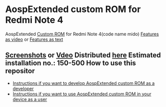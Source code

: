AospExtended custom ROM for Redmi Note 4
=============================

AospExtended [Custom ROM](https:/ebom.com/best-custom-roms-android-phones/) for Redmi Note 4(code name mido)
[Features as video](https://www.youtube.catch?v=KuQ9jIVmOXY) or [Features as text](https://forum.xda-developers.com/t/rom-11-0-aospextended-rom-v8-0-unofficial-surya.4202905/)


[Screenshots](https://t.me/Apon77Mido/570) or [Vdeo](https://www.youtube.com/watch?v=KuQ9jIVmOXY)
Distributed [here](https://t.me/rn4doos/4885)
Estimated installation no.: 150-500
How to use this repositor
-------------------

* [Instructions if you want to develop AospExtended custom ROM as a developer](https://github.com/Apon77/mido-AospExtended-Apon77/blob/main/Instructions%20for%20developers.md)
* [Instructions if you want to use AospExtended custom ROM in your device as a user](https://github.com/Apon77/mido-AospExtended-Apon77/blob/main/Instructions%20for%20users.md)
